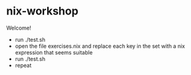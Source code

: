 # nix-workshop

Welcome!

- run ./test.sh
- open the file exercises.nix and replace each key in the set with a nix expression that seems suitable
- run ./test.sh
- repeat

